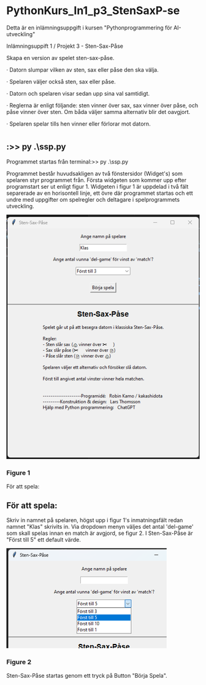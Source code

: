 ﻿# PythonKurs_In1_p3_StenSaxP-se

 Detta är en inlämningsuppgift i kursen "Pythonprogrammering för AI-utveckling"

 Inlämningsuppift 1 / Projekt 3  -  Sten-Sax-Påse

 Skapa en version av spelet sten-sax-påse.

 · Datorn slumpar vilken av sten, sax eller påse den ska välja.
 
 · Spelaren väljer också sten, sax eller påse.
 
 · Datorn och spelaren visar sedan upp sina val samtidigt.
 
 · Reglerna är enligt följande: sten vinner över sax, sax vinner över påse, och påse vinner över sten. Om båda väljer samma alternativ blir det oavgjort.
 
 · Spelaren spelar tills hen vinner eller förlorar mot datorn.
#

<h2>:>> py .\ssp.py  </h2>
Programmet startas från terminal:>> py .\ssp.py 

Programmet består huvudsakligen av två fönstersidor (Widget's) som spelaren styr programmet från. Första widgeten som kommer upp efter programstart ser ut enligt figur 1. Widgeten i figur 1 är uppdelad i två fält separerade av en horisontell linje, ett övre där programmet startas och ett undre med uppgifter om spelregler och deltagare i spelprogrammets utveckling.

![alt text](image-1st-view.png)
<h3> Figure 1 </h3>

För att spela:
<h2> För att spela: </h2>
Skriv in namnet på spelaren, högst upp i figur 1's inmatningsfält redan namnet "Klas" skrivits in. Via dropdown menyn väljes det antal 'del-game' som skall spelas innan en match är avgjord, se figur 2. I Sten-Sax-Påse är "Först till 5" ett default värde.

![alt text](image-2nd-view.png)
<h3> Figure 2 </h3>
Sten-Sax-Påse startas genom ett tryck på Button "Börja Spela".

